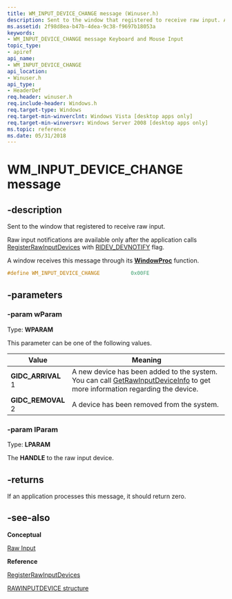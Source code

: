 ```yaml
---
title: WM_INPUT_DEVICE_CHANGE message (Winuser.h)
description: Sent to the window that registered to receive raw input. A window receives this message through its WindowProc function.
ms.assetid: 2f98d8ea-b47b-4dea-9c38-f9697b18053a
keywords:
- WM_INPUT_DEVICE_CHANGE message Keyboard and Mouse Input
topic_type:
- apiref
api_name:
- WM_INPUT_DEVICE_CHANGE
api_location:
- Winuser.h
api_type:
- HeaderDef
req.header: winuser.h
req.include-header: Windows.h
req.target-type: Windows
req.target-min-winverclnt: Windows Vista [desktop apps only]
req.target-min-winversvr: Windows Server 2008 [desktop apps only]
ms.topic: reference
ms.date: 05/31/2018
---
```


# WM_INPUT_DEVICE_CHANGE message

## -description

Sent to the window that registered to receive raw input. 

Raw input notifications are available only after the application calls [RegisterRawInputDevices](/windows/win32/api/winuser/nf-winuser-registerrawinputdevices) with [RIDEV_DEVNOTIFY](/windows/win32/api/winuser/ns-winuser-rawinputdevice) flag.

A window receives this message through its [**WindowProc**](https://docs.microsoft.com/previous-versions/windows/desktop/legacy/ms633573(v=vs.85)) function.

```C++
#define WM_INPUT_DEVICE_CHANGE          0x00FE
```

## -parameters

### -param wParam

Type: **WPARAM**

This parameter can be one of the following values.

| Value                    | Meaning                                    |
|--------------------------|--------------------------------------------|
| **GIDC\_ARRIVAL** </br>1 | A new device has been added to the system. </br> You can call [GetRawInputDeviceInfo](/windows/win32/api/winuser/nf-winuser-getrawinputdeviceinfoa) to get more information regarding the device. |
| **GIDC\_REMOVAL** </br>2 | A device has been removed from the system. |

### -param lParam

Type: **LPARAM**

The **HANDLE** to the raw input device. 

## -returns

If an application processes this message, it should return zero.

## -see-also

**Conceptual**

[Raw Input](/windows/desktop/inputdev/raw-input)

**Reference**

[RegisterRawInputDevices](/windows/win32/api/winuser/nf-winuser-registerrawinputdevices)

[RAWINPUTDEVICE structure](/windows/win32/api/winuser/ns-winuser-rawinputdevice)
 

 





